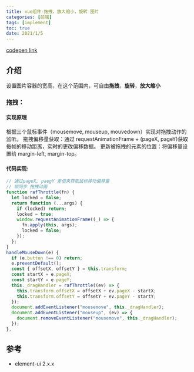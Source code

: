 ```yaml
---
title: vue组件-拖拽，放大缩小，旋转 图片
categories: [前端]
tags: [implement]
toc: true
date: 2021/1/5
---
```


[codepen link](https://codesandbox.io/s/tupianfangdasuoxiaotuozhuaixuanzhuanzujian-8rymy)

## 介绍

设置图片容器的宽高，在这个范围内，可自由**拖拽**，**旋转**，**放大缩小**

### 拖拽：

#### 实现原理

根据三个鼠标事件（mousemove, mouseup, mouvedown）实现对拖拽动作的监听。
拖拽偏移量获取：通过 requestAnimationFrame + (pageX, pageY)获取毎帧的移动距离，实时的更改偏移数据。
更新被拖拽的元素的位置：将偏移量设置给 margin-left, margin-top。

#### 代码实现:

```js
// 通过pageX, paegY 差值来获取鼠标移动偏移量
// 帧同步 拖拽动画
function rafThrottle(fn) {
  let locked = false;
  return function (...args) {
    if (locked) return;
    locked = true;
    window.requestAnimationFrame((_) => {
      fn.apply(this, args);
      locked = false;
    });
  };
}
handleMouseDown(e) {
  if (e.button !== 0) return;
  e.preventDefault();
  const { offsetX, offsetY } = this.transform;
  const startX = e.pageX;
  const startY = e.pageY;
  this._dragHandler = rafThrottle((ev) => {
    this.transform.offsetX = offsetX + ev.pageX - startX;
    this.transform.offsetY = offsetY + ev.pageY - startY;
  });
  document.addEventListener("mousemove", this._dragHandler);
  document.addEventListener("mouseup", (ev) => {
    document.removeEventListener("mousemove", this._dragHandler);
  });
},
```

## 参考

- element-ui 2.x.x
